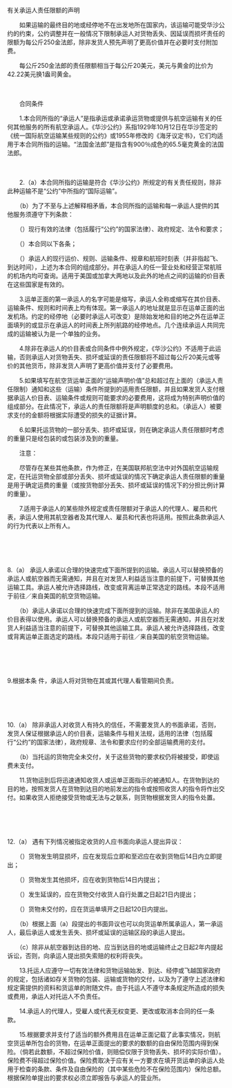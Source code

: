 



有关承运人责任限额的声明



 

　　如果运输的最终目的地或经停地不在出发地所在国家内，该运输可能受华沙公约的约束，公约调整并在一般情况下限制承运人对货物丢失、因延误而损坏责任的限额为每公斤250金法郎，除非发货人预先声明了更高价值并在必要时支付附加费。

　　每公斤250金法郎的责任限额相当于每公斤20美元，美元与黄金的比价为42.22美元换1盎司黄金。

　　

　　合同条件

　　1.本合同所指的“承运人”是指承运或承诺承运货物或提供与航空运输有关的任何其他服务的所有航空承运人。《华沙公约》系指1929年10月12日在华沙签定的《统一国际航空运输某些规则的公约》或1955年修改的《海牙议定书》，它们均适用于本合同所指的运输。“法国金法郎”是指含有900％成色的65.5毫克黄金的法国法郎。

　　

　　2.（a）本合同所指的运输是符合《华沙公约》所规定的有关责任规则，除非此种运输不是“公约”中所指的“国际运输”。

　　（b）为了不至与上述解释相矛盾，本合同所指的运输和每一承运人提供的其他服务须遵守下列条款：

　　（）现行有效的法律（包括履行“公约”的国家法律）、政府规定、法令和要求；

　　（）本合同以下各条；

　　（）承运人的现行运价、规则、运输条件、规章和航班时刻表（并非指起飞、到达时间），上述为本合同的组成部分。并在承运人的任一营业处和经营正常航班的机场内均可查询。适用于美国或加拿大两地以及此外的地点之间的运输的价目表在这些国家是有效的。

　　3.运单正面的第一承运人的名字可能是缩写，承运人全称或缩写在其价目表、运输条件、规则和时间表上均有体现。第一承运人的地址就是显示在运单正面的出发机场。约定的经停地（必要时承运人可改变）是除始发地和目的地之外在运单正面填列的或显示在承运人的时间表上所列航路的经停地点。几个连续承运人共同完成的运输被认为是一个单独的业务。

　　4.除非在承运人的价目表或合同条件中例外规定，《华沙公约》不适用于此运输，否则承运人对货物丢失、损坏或延误的责任限额将不超过每公斤20美元或等价的其他货币，除非发货人声明了更高价值并支付了必要费用。

　　5.如果填写在航空货运单正面的“运输声明价值”总和超过在上面的（承运人责任限制）通知和这些（运输）条件所提到的适用责任限额，并且如果发货人支付根据承运人价目表、运输条件或规则可能要求的必要费用，这将成为特别声明价值的组成部分。在此情况下，承运人的责任限额将是声明额度的总和。（承运人）被要求支付的金额将根据实际遭受的损失的证据计算。

　　6.如果托运货物的一部分丢失、损坏或延误，则在确定承运人责任限额时考虑的重量只是经包装的或包装涉及到的重量。

　　注意：

　　尽管存在某些其他条款，作为修正，在美国联邦航空法中对外国航空运输规定，在托运货物全部或部分丢失、损坏或延误的情况下确定承运人责任限额的重量是用于确定运费的重量（或按货物部分丢失、损坏或延误的情况下的分担比例计算的重量）。

　　7.适用于承运人的某些除外规定或责任限额对于承运人的代理人、雇员和代表，承运人使用其航空器者及其代理人、雇员和代表也将适用。按照此条款承运人的行为代表以上所有人。

　　

　　

8.（a）
承运人承诺以合理的快速完成下面所提到的运输。承运人可以替换预备的承运人或航空器而无需通知，并且在对发货人利益适当注意的前提下，可替换其他运输工具。承运人被允许选择路线，改变或背离运单正常选定的路线。本段不适用于前往／来自美国的航空货物运输。

　　（b）承运人承诺以合理的快速完成下面所提到的运输。除非在美国承运人的价目表得以使用。承运人可以替换预备的承运人或航空器而无需通知，并且在对发货人利益适当注意的前提下，可替换其他运输工具。承运人被允许选择路线，改变或背离运单正面选定的路线。本段只适用于前往／来自美国的航空货物运输。

　　

　　

9.根据本条
件，承运人将对货物在其或其代理人看管期间负责。

　　

　　

10.（a）
除非承运人对收货人有持久的信任，不需要发货人的书面承诺，否则，发货人保证根据承运人的价目表，运输条件与相关法规，适用的法律（包括履行“公约”的国家法律），政府规章、法令和要求应付的全部运输费用的支付。

　　（b）当托运的货物完全未交付，关于这些货物的要求权仍将被接受，即使运费未支付。

　　11.货物运到后将迅速通知收货人或运单正面指示的被通知人。在货物到达的目的地，按照发货人在货物到达目的地前发出的指令或按照收货人的指令将作出交付。如果收货人拒绝接受货物或无法与之联系，则货物根据发货人的指令处置。

　　

　　

12.（a）
遇有下列情况被指定收货的人应书面向承运人提出异议：

　　（）货物发生明显损坏，应在发现后立即和至迟应在收到货物后14日内立即提出；

　　（）货物发生其他损坏，应在收到货物后14日内提出；

　　（）发生延误的，应在货物交付收货人自行处置之日起21日内提出；

　　（）货物未交付的，应在货运单填开之日起120日内提出。

　　（b）根据上面（a）段提出的书面异议也可以向货运单所属承运人，第一承运人，最后承运人或发生丢失、损坏或延误的运输区段的承运人提出。

　　（c）除非从航空器到达目的地、应当到达目的地或运输终止之日起2年内提起诉讼，否则，向承运人提出损失索赔的权利将丧失。

　　13.托运人应遵守一切有效法律和货物运输始发、到达、经停或飞越国家政府的规定，包括诸如存关货物的包装、运输或货物的交付，以及为了遵守上述法律和规定需提供的资料和货运单的附随文件。由于托运人不遵守本条规定所造成的损失或费用，承运人对托运人不负责任。

　　14.承运人的代理人，受雇人或代表无权变更、更改或取消本合同的任一条款。

　　15.根据要求并支付了适当的额外费用且在运单正面记载了此事实情况，则航空货运单所包合的货物，在运单正面提出的要求的数额的自由保险范围内得到保险。（倘若此数额，不超过保险价值，则赔偿仅限于货物丢失、损坏的实际价值）。保险费不得超过保险价值。保险费取决于应有关一方要求在填开货运单的承运人处用于检查的条款、条件及自由保险的（其中某些危险不在保险范围内）保险总额。根据保险单提出的要求权必须立即报告与承运人的营业所。